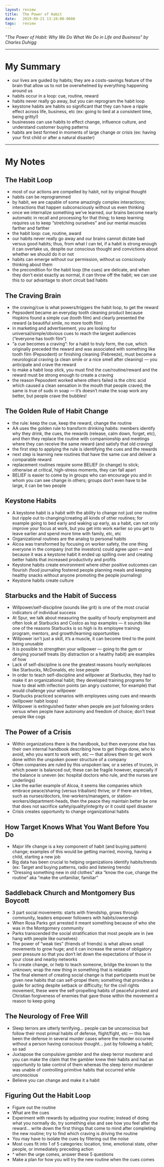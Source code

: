 ```yaml
---
layout: review
title:  The Power of Habit
date:   2019-09-21 13:10:00-0600
tags:   review
---
```


_"The Power of Habit: Why We Do What We Do in Life and Business" by Charles Duhigg_

---

# My Summary

- our lives are guided by habits; they are a costs-savings feature of the brain that allow us to not be overwhelmed by everything happening around us
- habits occur in a loop: cue, routine, reward
- habits never really go away, but you can reprogram the habit loop
- keystone habits are habits so significant that they can have a ripple effect across life, business, etc (ex: going to bed at a consistent time, being gritty!)
- businesses can use habits to effect change, influence culture, and understand customer buying patterns
- habits are best formed in moments of large change or crisis (ex: having your first child or after a natural disaster)

---

# My Notes

## The Habit Loop

- most of our actions are compelled by habit, not by original thought
- habits can be reprogrammed
- by habit, we are capable of some amazingly complex interactions; interactions that happen subconsciously without us even thinking
- once we internalize something we’ve learned, our brains become nearly automatic in recall and processing for that thing; to keep learning requires us to keep “stretching ourselves” and our mental muscles farther and farther
- the habit loop: cue, routine, award
- our habits never really go away and our brains cannot dictate bad versus good habits; thus, from what I can tel, if a habit is strong enough it can overtake us, despite our conscious thought and convictions about whether we should do it or not
- habits can emerge without our permission, without us consciously thinking about them
- the precondition for the habit loop (the cues) are delicate, and when they don’t exist exactly as normal, it can throw off the habit; we can use this to our advantage to short circuit bad habits

## The Craving Brain

- the craving/cue is what powers/triggers the habit loop, to get the reward
- Pepsodent became an everyday tooth cleaning product because Hopkins found a simple cue (tooth film) and clearly presented the reward (a beautiful smile, no more tooth film)
- in marketing and advertisement, you are looking for universal/simple/obvious cues to reach the largest audiences  (“everyone has tooth film”)
- “a cue becomes a craving”: for a habit to truly form, the cue, which originally preceded the reward and was associated with something like tooth film (Pepsodent) or finishing cleaning (Febreeze), must become a neurological craving (a clean smile or a nice smell after cleaning) — you anticipate and crave the reward
- to make a habit loop stick, you must find the cue/routine/reward and the reward must be strong enough to create a craving
- the reason Pepsodent worked where others failed is the citric acid which caused a clean sensation in the mouth that people craved; the same is true of suds in soap — it’s doesn’t make the soap work any better, but people crave the bubbles!

## The Golden Rule of Habit Change

- the rule: keep the cue, keep the reward, change the routine
- AA uses the golden rule to transform drinking habits: members identify why they drink, the cues, the rewards (release, calm down, forget, etc), and then they replace the routine with companionship and meetings where they can receive the same reward (and satisfy that old craving)
- the first step to applying the rule is identifying the cues and the rewards
- next step is learning new routines that have the same cue and deliver a comparable reward
- replacement routines require some BELIEF (in change) to stick; otherwise at critical, high-stress moments, they can fall apart
- BELIEF is easier to come by in groups who can encourage you and in whom you can see change in others; groups don’t even have to be large, it can be two people

## Keystone Habits

- A keystone habit is a habit with the ability to change not just one routine but ripple out to changing/creating all kinds of other routines; for example going to bed early and waking up early, as a habit, can not only improve your focus at work, but you get into work earlier so you get to leave earlier and spend more time with family, etc, etc
- Organizational routines are the analog to personal habits
- Alcoa was transformed by focusing on worker safety, the one thing everyone in the company (not the investors) could agree upon — and because it was a keystone habit it ended up spilling over and creating better habits that increased productivity and profits
- Keystone habits create environment where other positive outcomes can flourish (food journaling fostered people planning meals and keeping healthy snacks without anyone promoting the people journaling)
- Keystone habits create culture

## Starbucks and the Habit of Success

- Willpower/self-discipline (sounds like grit) is one of the most crucial indicators of individual success
- At Spur, we talk about measuring the quality of hourly employment and often look at Starbucks and Costco as top examples — it sounds like one of the reasons Starbucks is so high is its employee training program, mentors, and growth/learning opportunities
- Willpower isn’t just a skill, it’s a muscle, it can become tired to the point being unusable
- It is possible to strengthen your willpower — going to the gym or denying yourself treats (by distraction or a healthy habit) are examples of how
- Lack of self-discipline is one the greatest reasons hourly workplaces like Starbucks, McDonalds, etc lose people
- In order to teach self-discipline and willpower at Starbucks, they had to make it an organizational habit; they developed training programs for how to deal with inflection points (an angry customer, for example) that would challenge your willpower
- Starbucks practiced scenarios with employees using cues and rewards (willpower habit loops)
- Willpower is extinguished faster when people are just following orders versus when people have autonomy and freedom of choice; don’t treat people like cogs

## The Power of a Crisis

- Within organizations there is the handbook, but then everyone else has their own internal handbook describing how to get things done, who to avoid, who you want to work with, etc — that allows them to get work done within the unspoken power structure of a company
- Often companies are ruled by this unspoken law, or a series of truces, in which power is balanced out; these can be fragile however, especially if the balance is uneven (ex: hospital doctors who rule, and the nurses are underlings)
- Like the earlier example of Alcoa, it seems like companies which embrace peace/sharing (versus tribalism) thrive; or if there are tribes, such as nurses/doctors, line-workers/managers, or station-workers/department-heads, then the peace they maintain better be one that does not sacrifice safety/quality/integrity or it could spell disaster
- Crisis creates opportunity to change organizational habits

## How Target Knows What You Want Before You Do

- Major life change is a key component of habit (and buying pattern) change; examples of this would be getting married, moving, having a child, starting a new job
- Big data has been crucial to helping organizations identify habits/trends (ex: Target and buying patterns, radio and listening trends)
- “Dressing something new in old clothes” aka “know the cue, change the routine” aka “make the unfamiliar, familiar”

## Saddleback Church and Montgomery Bus Boycott

- 3 part social movements: starts with friendship, grows through community, leaders empower followers with habits/ownership
- When Rosa Parks got arrested it meant something because of who she was in the Montgomery community
- Parks transcended the social stratification that most people are in (we hang with people like ourselves)
- The power of “weak ties” (friends of friends) is what allows small movements to grow huge; and it can increase the sense of obligatory peer pressure so that you don’t let down the expectations of those in your close and nearby networks
- To create change, or help to teach someone, bridge the known to the unknown; wrap the new thing in something that is relatable
- The final element of creating social change is that participants must be given new habits that can self-propel them; something that provides a guide for acting despite setback or difficulty; for the civil rights movement, these were the self-propelling habits of peaceful protest and Christian forgiveness of enemies that gave those within the movement a reason to keep going

## The Neurology of Free Will

- Sleep terrors are utterly terrifying... people can be unconscious but follow their most primal habits of defense, flight/fight, etc — this has been the defense in several murder cases where the murder occurred without a person having conscious thought... just by following a habit; so sad
- Juxtapose the compulsive gambler and the sleep terror murderer and you can make the claim that the gambler knew their habits and had an opportunity to take control of them whereas the sleep terror murderer was unable of controlling primitive habits that occurred while unconscious
- Believe you can change and make it a habit

## Figuring Out the Habit Loop

- Figure out the routine
- What are the cues
- Experiment with rewards by adjusting your routine; instead of doing what you normally do, try something else and see how you feel after the reward... write down the first things that come to mind after completing the new routine; try to find which craving is driving the routine
- You may have to isolate the cues by filtering out the noise
- Most cues fit into 1 of 5 categories: location, time, emotional state, other people, or immediately preceding action
- ^ when the urge comes, answer these 5 questions
- Make a plan for how you will try the new routine when the cues comes
